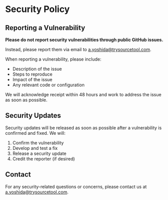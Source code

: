 # Security Policy

## Reporting a Vulnerability

**Please do not report security vulnerabilities through public GitHub issues.**

Instead, please report them via email to a.yoshida@trysourcetool.com.

When reporting a vulnerability, please include:
* Description of the issue
* Steps to reproduce
* Impact of the issue
* Any relevant code or configuration

We will acknowledge receipt within 48 hours and work to address the issue as soon as possible.

## Security Updates

Security updates will be released as soon as possible after a vulnerability is confirmed and fixed. We will:
1. Confirm the vulnerability
2. Develop and test a fix
3. Release a security update
4. Credit the reporter (if desired)

## Contact

For any security-related questions or concerns, please contact us at a.yoshida@trysourcetool.com. 